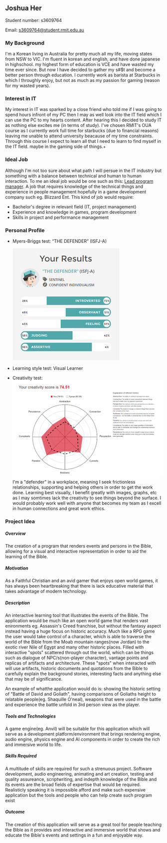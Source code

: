 ## Joshua Her

Student number: s3609764

Email: s3609764@student.rmit.edu.au

### My Background
I'm a Korean living in Australia for pretty much all my life, moving states from NSW to VIC.
I'm fluent in korean and english, and have done japanese in highschool. my highest form of education is VCE and have wasted my time ever since. But now I have decided to gather my s#$t and become a better person through education.
I currently work as barista at Starbucks in which I throughly enjoy, but not as much as my passion for gaming (reason for my wasted years).

### Interest in IT
My interest in IT was sparked by a close friend who told me if I was going to spend hours infront of my PC then I may as well look into the IT field which I can use the PC to my hearts content. After hearing this I decided to study IT as nothing else excites me (in terms of study).
I've chosen RMIT's OUA course as I currently work full time for starbucks (due to financial reasons) leaving me unable to attend university beacause of my time constraints.
Through this course I expect to learn all that I need to learn to find myself in the IT field. maybe in the gaming side of things.+

### Ideal Job
Although I'm not too sure about what path I will persue in the IT industry but something with a balance between technical and human to human interaction.
To me an ideal job would be one such as this: [Lead program manager](https://careers.blizzard.com/en-us/openings/oKvo9fww).
A job that requires knowledge of the technical things and experience in people management hopefully in a game development company such eg. Blizzard Ent. This kind of job would require:
- Bachelor's degree in relevant field (IT, project management)
- Experience and knowledge in games, program development
- Skills in project and performance management

### Personal Profile
- Myers-Briggs test: “THE DEFENDER” (ISFJ-A)

  ![Defender](https://raw.githubusercontent.com/wldndgithub/Assignment_1/master/Defender.PNG)
- Learning style test: Visual Learner
- Creativity test:
![creativity](https://raw.githubusercontent.com/wldndgithub/Assignment_1/master/creativity.PNG)
I'm a "defender" in a workplace, meaning I seek frictionless relationships, supporting and helping others in order to get the work done.
Learning best visually, I benefit greatly with images, graphs, etc as I may somtimes lack the creativity to see things beyond the surface. I would probably work well with anyone that becomes my team as I excell in human connections and great work ethics.

### Project Idea

##### Overview
The creation of a program that renders events and persons in the Bible, allowing for a visual and interactive representation in order to aid the learning of the Bible.

##### Motivation
As a Faithful Christian and an avid gamer that enjoys open world games, it has always been heartbreaking that there is lack educative material that takes advantage of modern technology.

##### Description
An interactive learning tool that illustrates the events of the Bible. The application would be much like an open world game that renders vast enironments eg. Assassin's Creed franchise, but without the fantasy aspect instead having a huge focus on historic accuracy.
Much like a RPG game the user would take control of a character, which is able to traverse the world of the Bible from the Moab mountain ranges(now Jordan) to the exotic river Nile of Egypt and many other historic places. Filled with interactive "spots" scattered through out the world, which can be things such as dialogue of NPC/s(non-player character), vantage points and replicas of artifacts and architecture. These "spots" when interacted with will use artifacts, historic documents and quotations from the Bible to carefully explain the background stories, interesting facts and anything else that may be of significance.
 
An example of whatthe application would do is: showing the historic setting of "Battle of David and Goliath", having comparisons of Goliaths height to relatable people(eg. Shaquille O'neal), weapons that were used in the battle and experience the battle unfold in 3rd person view as the player.

##### Tools and Technologies
A game engine(eg. Anvil) will be suitable for this application which will serve as a development platform/environment that brings rendering engine, audio engine, physics engine and AI components in order to create the rich and immersive world to life.

##### Skills Required
A multitude of skills are required for such a strenuous project. Software development, audio engineering, animating and art creation, testing and quality assureance, scriptwriting, and indepth knowledge of the Bible and its events are the broad fields of expertise that would be required. Realisticly speaking it is impossible afford and make such expensive application but the tools and people who can help create such program exist

##### Outcome
The creation of this application will serve as a great tool for people teaching the Bible as it provides and interactive and immersive world that shows and educate the Bible's events and settings in a fun and enjoyable way.
